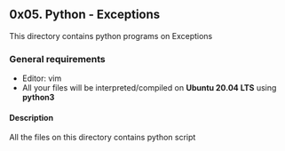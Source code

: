 ## 0x05. Python - Exceptions

This directory contains python programs on Exceptions

### General requirements

- Editor: vim
- All your files will be interpreted/compiled on **Ubuntu 20.04 LTS** using **python3**


#### Description

All the files on this directory contains python script 
